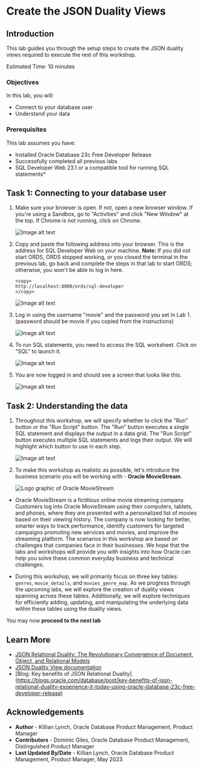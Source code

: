 # Create the JSON Duality Views

## Introduction

This lab guides you through the setup steps to create the JSON duality views required to execute the rest of this workshop.

Estimated Time: 10 minutes

### Objectives

In this lab, you will:

* Connect to your database user
* Understand your data

### Prerequisites

This lab assumes you have:

* Installed Oracle Database 23c Free Developer Release
* Successfully completed all previous labs
* SQL Developer Web 23.1 or a compatible tool for running SQL statements*


## Task 1: Connecting to your database user

1. Make sure your browser is open. If not, open a new browser window. If you're using a Sandbox, go to "Activities" and click "New Window" at the top. If Chrome is not running, click on Chrome.

    ![Image alt text](images/new_chrome_window.png " ")

2. Copy and paste the following address into your browser. This is the address for SQL Developer Web on your machine.
    **Note:**  If you did not start ORDS, ORDS stopped working, or you closed the terminal in the previous lab, go back and complete the steps in that lab to start ORDS; otherwise, you won't be able to log in here.
    ```
    <copy>
    http://localhost:8080/ords/sql-developer
    </copy>
    ```
    ![Image alt text](images/ords_url.png " ")

3. Log in using the username "movie" and the password you set in Lab 1. (password should be movie if you copied from the instructions)

    ![Image alt text](images/movie-pass.png " ")

4. To run SQL statements, you need to access the SQL worksheet. Click on "SQL" to launch it.

    ![Image alt text](images/ords_landing_page_launch.png " ")

5. You are now logged in and should see a screen that looks like this.

    ![Image alt text](images/sql_login.png " ")    

## Task 2: Understanding the data
1. Throughout this workshop, we will specify whether to click the "Run" button or the "Run Script" button. The "Run" button executes a single SQL statement and displays the output in a data grid. The "Run Script" button executes multiple SQL statements and logs their output. We will highlight which button to use in each step.

    ![Image alt text](images/run_buttons.png " ")

2. To make this workshop as realistic as possible, let's introduce the business scenario you will be working with - **Oracle MovieStream**.

    ![Logo graphic of Oracle MovieStream](images/moviestream-logo.jpeg)

* Oracle MovieStream is a fictitious online movie streaming company. Customers log into Oracle MovieStream using their computers, tablets, and phones, where they are presented with a personalized list of movies based on their viewing history. The company is now looking for better, smarter ways to track performance, identify customers for targeted campaigns promoting new services and movies, and improve the streaming platform. The scenarios in this workshop are based on challenges that companies face in their businesses. We hope that the labs and workshops will provide you with insights into how Oracle can help you solve these common everyday business and technical challenges.

* During this workshop, we will primarily focus on three key tables: `genres`, `movie_details`, and `movies_genre_map`. As we progress through the upcoming labs, we will explore the creation of duality views spanning across these tables. Additionally, we will explore techniques for efficiently adding, updating, and manipulating the underlying data within these tables using the duality views.

You may now **proceed to the next lab** 

## Learn More

* [JSON Relational Duality: The Revolutionary Convergence of Document, Object, and Relational Models](https://blogs.oracle.com/database/post/json-relational-duality-app-dev)
* [JSON Duality View documentation](http://docs.oracle.com)
* [Blog: Key benefits of JSON Relational Duality] (https://blogs.oracle.com/database/post/key-benefits-of-json-relational-duality-experience-it-today-using-oracle-database-23c-free-developer-release)

## Acknowledgements
* **Author** - Killian Lynch, Oracle Database Product Management, Product Manager
* **Contributors** - Dominic Giles, Oracle Database Product Management, Distinguished Product Manager
* **Last Updated By/Date** - Killian Lynch, Oracle Database Product Management, Product Manager, May 2023

